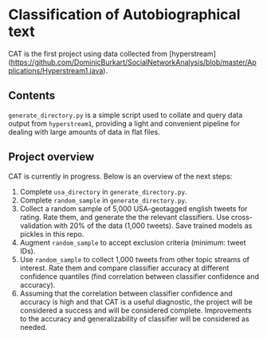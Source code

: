 # Classification of Autobiographical text

CAT is the first project using data collected from [hyperstream] (https://github.com/DominicBurkart/SocialNetworkAnalysis/blob/master/Applications/Hyperstream1.java).

## Contents

`generate_directory.py` is a simple script used to collate and query data output
from `hyperstream1`, providing a light and convenient pipeline for dealing with
large amounts of data in flat files.

## Project overview

CAT is currently in progress. Below is an overview of the next steps:

1. Complete `usa_directory` in `generate_directory.py`.
2. Complete `random_sample` in `generate_directory.py`.
3. Collect a random sample of 5,000 USA-geotagged english tweets for rating.
Rate them, and generate the the relevant classifiers. Use cross-validation with
20% of the data (1,000 tweets). Save trained models as pickles in this repo.
4. Augment `random_sample` to accept exclusion criteria (minimum: tweet IDs).
5. Use `random_sample` to collect 1,000 tweets from other topic streams of
interest. Rate them and compare classifier accuracy at different confidence
quantiles (find correlation between classifier confidence and accuracy).
6. Assuming that the correlation between classifier confidence and accuracy is
high and that CAT is a useful diagnostic, the project will be considered a
success and will be considered complete. Improvements to the accuracy and
generalizability of classifier will be considered as needed.
